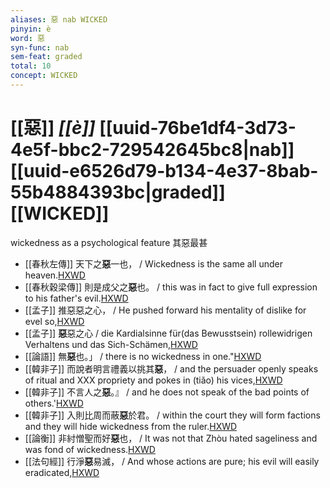 ```yaml
---
aliases: 惡 nab WICKED
pinyin: è
word: 惡
syn-func: nab
sem-feat: graded
total: 10
concept: WICKED 
---
```

# [[惡]] *[[è]]*  [[uuid-76be1df4-3d73-4e5f-bbc2-729542645bc8|nab]] [[uuid-e6526d79-b134-4e37-8bab-55b4884393bc|graded]] [[WICKED]]
wickedness as a psychological feature 其惡最甚
 - [[春秋左傳]] 天下之**惡**一也， / Wickedness is the same all under heaven.[HXWD](https://hxwd.org/textview.html?location=KR1e0001_tls_003-139a.6)
 - [[春秋穀梁傳]] 則是成父之**惡**也。 / this was in fact to give full expression to his father's evil.[HXWD](https://hxwd.org/textview.html?location=KR1e0008_tls_001-2a.39)
 - [[孟子]] 推惡惡之心， / He pushed forward his mentality of dislike for evel so,[HXWD](https://hxwd.org/textview.html?location=KR1h0001_tls_003-41a.10)
 - [[孟子]] **惡**惡之心 / die Kardialsinne für(das Bewusstsein) rollewidrigen Verhaltens und das Sich-Schämen,[HXWD](https://hxwd.org/textview.html?location=KR1h0001_tls_011-29a.10)
 - [[論語]] 無**惡**也。」 / there is no wickedness in one."[HXWD](https://hxwd.org/textview.html?location=KR1h0004_tls_004-5a.1)
 - [[韓非子]] 而說者明言禮義以挑其**惡**， / and the persuader openly speaks of ritual and XXX propriety and pokes in (tiǎo) his vices,[HXWD](https://hxwd.org/textview.html?location=KR3c0005_tls_012-10a.3)
 - [[韓非子]] 不言人之**惡**。』 / and he does not speak of the bad points of others.'[HXWD](https://hxwd.org/textview.html?location=KR3c0005_tls_030-34a.7)
 - [[韓非子]] 入則比周而蔽**惡**於君。 / within the court they will form factions and they will hide wickedness from the ruler.[HXWD](https://hxwd.org/textview.html?location=KR3c0005_tls_034-84a.5)
 - [[論衡]] 非紂憎聖而好**惡**也， / It was not that Zhòu hated sageliness and was fond of wickedness.[HXWD](https://hxwd.org/textview.html?location=KR3j0080_tls_002-8a.19)
 - [[法句經]] 行淨**惡**易滅， / And whose actions are pure; his evil will easily eradicated,[HXWD](https://hxwd.org/textview.html?location=KR6b0067_T_001-0562b.71)